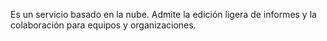 
Es un servicio basado en la nube. Admite la edición ligera de informes y la colaboración para equipos y organizaciones.
